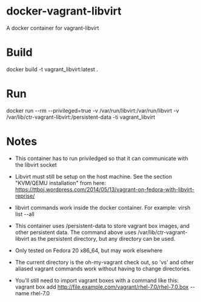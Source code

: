 docker-vagrant-libvirt
======================

A docker container for vagrant-libvirt

Build
=====
docker build -t vagrant_libvirt:latest .


Run
===
docker run --rm --privileged=true -v /var/run/libvirt:/var/run/libvirt -v /var/lib/ctr-vagrant-libvirt:/persistent-data -ti vagrant_libvirt


Notes
=====
* This container has to run priviledged so that it can communicate with the libvirt socket

* Libvirt must still be setup on the host machine. See the section "KVM/QEMU installation" from here: https://ttboj.wordpress.com/2014/05/13/vagrant-on-fedora-with-libvirt-reprise/

* libvirt commands work inside the docker container. For example: virsh list --all

* This container uses /persistent-data to store vagrant box images, and other persistent data. The command above uses /var/lib/ctr-vagrant-libvirt as the persistent directory, but any directory can be used.

* Only tested on Fedora 20 x86_64, but may work elsewhere

* The current directory is the oh-my-vagrant check out, so 'vs' and other aliased vagrant commands work without having to change directories.

* You'll still need to import vagrant boxes with a command like this:
  vagrant box add http://file.example.com/vagrant/rhel-7.0/rhel-7.0.box --name rhel-7.0
